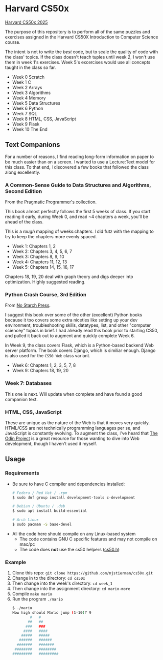 # Harvard CS50x

[Harvard CS50x 2025](https://cs50.harvard.edu/x/2025)

The purpose of this repository is to perform all of the same puzzles and exercises assigned in the Harvard CS50X Introduction to Computer Science course.

The intent is not to write the *best* code, but to scale the quality of code with the class' topics. If the class doesn't teach tuples until week 2, I won't use them in week 1's exercises. Week 5's excercises would use all concepts taught in the class so far.

- Week 0 Scratch
- Week 1 C
- Week 2 Arrays
- Week 3 Algorithms
- Week 4 Memory
- Week 5 Data Structures
- Week 6 Python
- Week 7 SQL
- Week 8 HTML, CSS, JavaScript
- Week 9 Flask
- Week 10 The End

## Text Companions
For a number of reasons, I find reading long-form information on paper to be much easier than on a screen. I wanted to use a Lecture:Text model for this class. To that end, I discovered a few books that followed the class along excellently.

### A Common-Sense Guide to Data Structures and Algorithms, Second Edition
From the [Pragmatic Programmer's collection](https://pragprog.com/titles/jwdsal2/a-common-sense-guide-to-data-structures-and-algorithms-second-edition/).

This book almost perfectly follows the first 5 weeks of class. If you start reading it early, during Week 0, and read ~4 chapters a week, you'll be ahead of the class. 

This is a _rough_ mapping of weeks:chapters. I did futz with the mapping to try to keep the chapters more evenly spaced.
- Week 1: Chapters 1, 2
- Week 2: Chapters 3, 4, 5, 6, 7
- Week 3: Chapters 8, 9, 10
- Week 4: Chapters 11, 12, 13
- Week 5: Chapters 14, 15, 16, 17

Chapters 18, 19, 20 deal with graph theory and digs deeper into optimization. Highly suggested reading.

### Python Crash Course, 3rd Edition
From [No Starch Press](https://nostarch.com/python-crash-course-3rd-edition).

I suggest this book over some of the other (excellent) Python books because it too covers some extra niceties like setting up your dev environment, troubleshooting skills, datatypes, list, and other "computer sciencey" topics in brief. I had already read this book prior to starting CS50, and pulled it back out to augment and quickly complete Week 6.

In Week 9, the class covers Flask, which is a Python-based backend Web server platform. The book covers Django, which is similiar enough. Django is also used for the `CS50 Web` class variant.

- Week 6: Chapters 1, 2, 3, 5, 7, 8
- Week 9: Chapters 18, 19, 20 

### Week 7: Databases
This one is next. Will update when complete and have found a good companion text.

### HTML, CSS, JavaScript
These are unique as the nature of the Web is that it moves very quickly. HTML/CSS are not technically programming languages per se, and JavaScript is constantly evolving. To augment the class, I've heard that [The Odin Project](https://www.theodinproject.com/) is a great resource for those wanting to dive into Web development, though I haven't used it myself.

## Usage

### Requirements
- Be sure to have C compiler and dependencies installed:
    ```bash
    # Fedora / Red Hat / .rpm
    $ sudo dnf group install development-tools c-development

    # Debian / Ubuntu / .deb
    $ sudo apt install build-essential

    # Arch Linux
    $ sudo pacman -S base-devel
    ```
- All the code here should compile on any Linux-based system
    - The code contains GNU C specific features and may not compile on mac/pc
    - The code does **not** use the cs50 helpers ([cs50.h](https://github.com/cs50/libcs50))

### Example
1. Clone this repo:
`git clone https://github.com/mjstierman/cs50x.git`
1. Change in to the directory:
`cd cs50x`
1. Then change into the week's directory: `cd week_1`
1. Then change into the assignment directory: `cd mario-more`
1. Compile `make mario`
1. Run the program `./mario`
    ```bash
    $ ./mario
    How high should Mario jump (1-10)? 9
            #   #        
           ##   ##       
          ###   ###      
         ####   ####     
        #####   #####    
       ######   ######   
      #######   #######  
     ########   ######## 
    #########   #########
    ```

